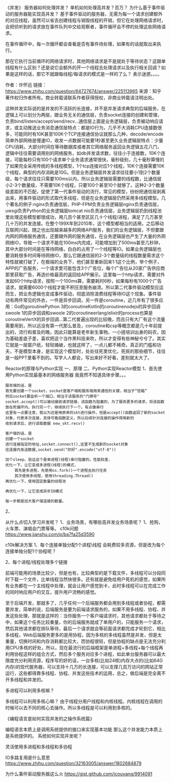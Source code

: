 《并发》
服务器如何处理并发？
单机如何处理高并发？百万？
为什么基于事件驱动的服务器能实现高并发？
基于事件驱动的服务器，无需为每一个请求创建额外的对应线程，虽然可以省去创建线程与销毁线程的开销，但它在处理网络请求时，会把侦听到的请求放在事件队列中交给观察者，事件循环会不停的处理这些网络请求。

在事件循环中，每一次循环都会查看是否有事件待处理，如果有的话就取出来执行。

那在它执行当前循环的网络请求时，其他网络请求是不是就处于等待状态？这跟单线程有什么区别？还是说它会额外的开一个线程去处理请求以及执行相关回调？如果是这样的话，那它不就跟每线程/每请求的模式是一样的了么？
表示迷惑。。。。


作者：许怀远
链接：https://www.zhihu.com/question/64727674/answer/225113965
来源：知乎
著作权归作者所有。商业转载请联系作者获得授权，非商业转载请注明出处。

这种并发实际说的是并发的不活跃的长连接，并不是并发请求典型的后端服务，在逻辑上可以划分为两层，跟业务无关的通信层，负责socket连接的创建和管理，负责bind/listen/accept/send/recv...通信层上面是业务逻辑层，负责被动响应请求，或主动推送业务消息通信层特点：都是IO行为，几乎不大消耗CPU连接数很多，可能同时有10K甚至100K个TCP连接通信协议就那么几种，decode/encode简单外部网络是慢速IO，收发一点数据可能要1秒甚至更久业务逻辑层特点：少量CPU消耗，大部分时间在等待数据库或者其它网络服务返回业务逻辑五花八门，逻辑中往往需要调用别的网络服务，如db并发请求数，往往小于连接数，10K个连接，可能每秒只有100个请求单个业务请求通常很快，毫秒级别，几十毫秒算慢的了如果完全采用传统的多线程模型，1个tcp连接对应1个线程，10K个连接需要10K个线程，典型的内存消耗是10G。但是业务逻辑层并发请求往往要小1到2个数量级，每个请求往往只需要100ms以内，所以业务逻辑层需要的线程数，比通信层小2-3个数量级，不需要10K个线程，只要100个甚至10个就够了。这种2-3个数量级差距的不匹配，促使了第一代事件驱动的流行，常见的模型，纷纷把通信层剥离出来，用事件驱动的形式取代多线程，但是在业务逻辑层仍然采用多线程模型。几个著名的例子:nginx负责通信层，PHP-FPM负责业务逻辑层nginx负责通信层，uwsgi负责Python的业务逻辑层tomcat nio负责通信层，业务逻辑层扔到线程池里处理这些模型都很成功，用几百个甚至区区几十个线程/进程，满足了几万甚至几十万的并发连接。在整个199X年到2010年，这个模型都相当的适用，之后移动互联网兴起，随之也出现越来越多的网络API服务，我们的业务逻辑层，不但要跟内网的网络服务通信，还要跟外网的服务通信，在业务逻辑层也产生了大量的外网网络IO，导致一个请求不能在100ms内完成，可能增加到了500ms甚至几秒钟，其中大部分时间是在等待网络，白白的占用了一个线程等IO。如果业务逻辑层也要消耗很多时间等待网络IO，那么它跟通信层的2-3个数量级的线程数量需求这个特性就被打破了，在极端的业务下，他们甚至重新回来1:1这个比例，举个例子，APP的广告服务，一个请求里可能包含3个广告位，每个广告位从20家广告供应商那里获取广告，再选价格最高的返回给APP展示。这里每一个http请求，需要对外发起60个http请求，按照一个100ms算，需要耗时6秒，如果每秒有1000个广告请求，就需要6000个线程才能不积压至服务崩溃。所以第二代事件驱动模型应运而生，把业务逻辑也变成事件驱动，彻底消除浪费线程等待IO这个现象。事件驱动有两件常见的外衣，一件是异步回调，另一件是coroutine，近几年有了很多应用：Go的goroutinePython 3的coroutineKotlin的coroutinenodejs的异步回调swoole 1的异步回调和swoole 2的coroutineerlang/elixir的process也算是coroutineVertX的异步回调...第二代普遍出现的比较晚，而且只有大厂有这个流量需要用到，所以远没有第一代那么普及，coroutine和csp等概念都是几十年前提出的，流行和普及的晚，因此只能算是老年新生事物。一小搓培训出身的码农，因为基础差底子差，喜欢把这个当作黑科技来吹，所以才变得有些神秘兮兮了。其实它就是一层窗户纸，轻轻捅破，也就这样了，一点儿都不稀奇。真正的门槛和功夫，不是模型本身，是实现这个模型时，处处往死里优化，死抠的那些细节，往往是一般PPT里看不到的。写字人人都会，写出来好不好看，差别就太大了。



Reactor的原理与Python实现
一、原理
二、Python实现Reactor模型
1、首先使用Python实现最基本的网络服务器
	我竟然不知道具体步骤。。。

	服务端的话，是
	首先要创建一个socket，socket是客户端和服务端用来通信的关键，相当于“信箱”
	然后socket要监听一个端口，相当于该服务的"门牌号"
	socket.accept()可以被动接收请求链接，该函数为阻塞的，为了服务更多的请求，将该函数放在死循环内，执行完一个，继续执行下一个。有点像串行
	这里有一点要注意，我以为还是用原来的skt进行操作，但是accept()函数返回了新的socket对象，代表本次连接，具体可看函数定义，所以后续针对连接的操作得用新的
	收到请求后，进行读取数据 new_skt.recv()

	客户端的话，是
	创建一个socket
	进行连接指定的地址,socket.connect(),这里不生成新的socket对象
	往连接内发送数据,socket.send("你好".encode("utf-8"))

	加个sleep，验证这个是单进程(线程)串行阻塞的。性能较差，
	优化一下，让它变成多进程(线程)的模式，
		首先是多进程，先使用os.fork()一个进程去执行任务
		其次使用多线程，使用threading.Thread()
	再优化一下，使用固定数量的线程池

	再优化一下，让它变成异步IO模式
	
	每一步都是加大客户端连接的数量。

2、


从什么点切入学习并发呢？
1、业务场景，有哪些高并发业务场景呢？
	1、抢购，火车票、演唱会门票等等。
	c10k问题
		https://www.jianshu.com/p/ba7fa25d3590


c10k解决方案
1、每个连接单独分配1个进程\线程
	会耗费较多资源，但是改为每个连接单独分配1个协程呢？

2、每个进程/线程处理多个链接

前端可能用的场景比较少，但是也有，比较典型的是下载文件，多线程可以分段同时下载一个文件，比单线程当然快很多。还有就是避免给用户死机的感觉，如果所有业务都在一个主线程中处理，就会让用户感觉到卡，此时多线程可以在完成工作的同时响应用户的交互，提升用户流畅的感觉。

至于后端开发，那就多了，几乎任何一个后端服务都会用到多线程或者协程，都需要并发，简单的说，后端服务是要为前端请求服务的，如果不用多线程、协程、并发这些处理，那就是这样的：当你服务一个客户端请求时，其他请求都处于等待之中，如果这个任务比较重量，你的后端服务就成了单用户的，只能服务一个请求，然后其他请求都在排队等待，最后一个请求就会等前面请求都完成才轮到它，相比多线程，Web后端服务更多的是用协程，因为多核的多线程虽然是并发，但是太重量，切换时间和内存消耗都比较大，而协程很轻，但是协程的缺点是无法充分利用CPU多核的好处，所以，现在最流行的后端框架是单进程+多线程+每个线程再利用协程这样的组合方式，然后多个服务对应多个进程，如此单台服务器可以最大限度充分利用资源，程序写的好的话，一台多核(比如24核)内存大点的(比如64G内存)的现代服务器，可以支持十几万的长连接，可以支撑几百万访问的网站正常运行，这些都得靠多线程、协程、并发这些技术的运用，总之，做后端是完全离不开多线程和并发的。

多进程可以利用多核嘛？

多线程可以利用多核心嘛？
由于线程分用户线程和内核线程。内核线程在调用的时候可以去不同的核心去操作。所以多线程是可以利用到多核的。


《编程语言是如何实现并发的之操作系统篇》

编程语言本质上是调用系统提供的接口来实现基本功能
那么这个并发能力本质上是系统提供的。
系统如何实现并发呢？

灵活使用多进程和多线程和多协程


IO多路复用是什么意思
https://www.zhihu.com/question/32163005/answer/1802684879

为什么事件驱动服务器这么火
	https://gist.github.com/jcouyang/9914091